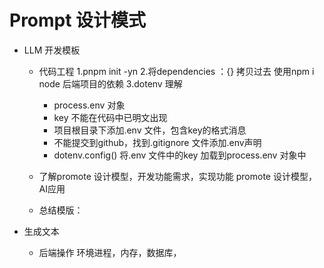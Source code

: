 # Prompt 设计模式

- LLM 开发模板
  - 代码工程
   1.pnpm init -yn
   2.将dependencies ：{} 拷贝过去
     使用npm i
     node 后端项目的依赖
    3.dotenv 理解
      - process.env 对象
      - key 不能在代码中已明文出现
      - 项目根目录下添加.env 文件，包含key的格式消息
      - 不能提交到github，找到.gitignore 文件添加.env声明
      - dotenv.config() 将.env 文件中的key 加载到process.env 对象中
  
  - 了解promote 设计模型，开发功能需求，实现功能
    promote 设计模型，AI应用
  - 总结模版：
  
- 生成文本
  

   - 后端操作
     环境进程，内存，数据库，